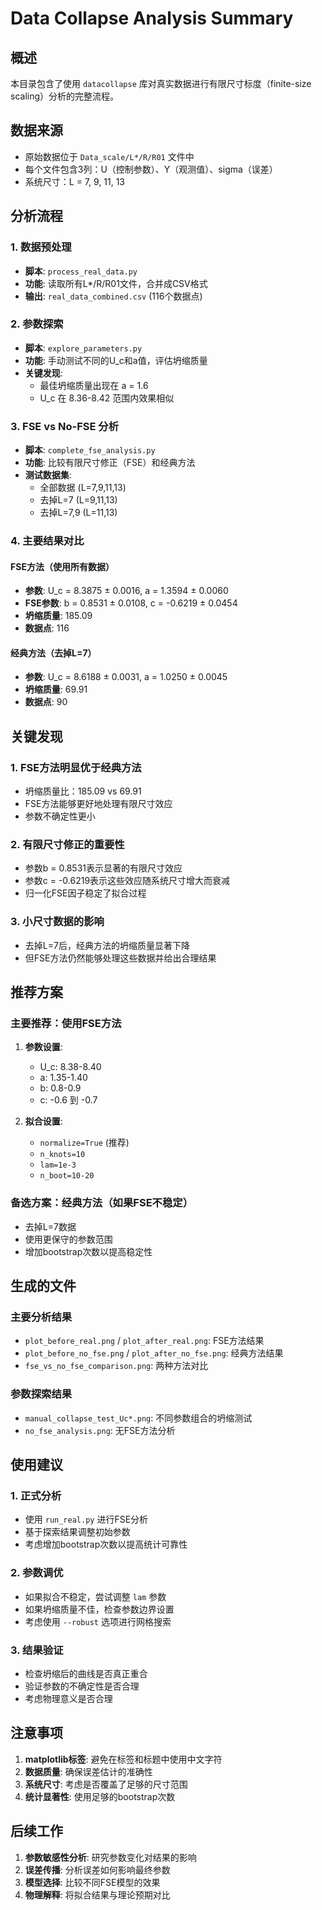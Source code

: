 # Data Collapse Analysis Summary

## 概述
本目录包含了使用 `datacollapse` 库对真实数据进行有限尺寸标度（finite-size scaling）分析的完整流程。

## 数据来源
- 原始数据位于 `Data_scale/L*/R/R01` 文件中
- 每个文件包含3列：U（控制参数）、Y（观测值）、sigma（误差）
- 系统尺寸：L = 7, 9, 11, 13

## 分析流程

### 1. 数据预处理
- **脚本**: `process_real_data.py`
- **功能**: 读取所有L*/R/R01文件，合并成CSV格式
- **输出**: `real_data_combined.csv` (116个数据点)

### 2. 参数探索
- **脚本**: `explore_parameters.py`
- **功能**: 手动测试不同的U_c和a值，评估坍缩质量
- **关键发现**: 
  - 最佳坍缩质量出现在 a = 1.6
  - U_c 在 8.36-8.42 范围内效果相似

### 3. FSE vs No-FSE 分析
- **脚本**: `complete_fse_analysis.py`
- **功能**: 比较有限尺寸修正（FSE）和经典方法
- **测试数据集**:
  - 全部数据 (L=7,9,11,13)
  - 去掉L=7 (L=9,11,13)
  - 去掉L=7,9 (L=11,13)

### 4. 主要结果对比

#### FSE方法（使用所有数据）
- **参数**: U_c = 8.3875 ± 0.0016, a = 1.3594 ± 0.0060
- **FSE参数**: b = 0.8531 ± 0.0108, c = -0.6219 ± 0.0454
- **坍缩质量**: 185.09
- **数据点**: 116

#### 经典方法（去掉L=7）
- **参数**: U_c = 8.6188 ± 0.0031, a = 1.0250 ± 0.0045
- **坍缩质量**: 69.91
- **数据点**: 90

## 关键发现

### 1. FSE方法明显优于经典方法
- 坍缩质量比：185.09 vs 69.91
- FSE方法能够更好地处理有限尺寸效应
- 参数不确定性更小

### 2. 有限尺寸修正的重要性
- 参数b = 0.8531表示显著的有限尺寸效应
- 参数c = -0.6219表示这些效应随系统尺寸增大而衰减
- 归一化FSE因子稳定了拟合过程

### 3. 小尺寸数据的影响
- 去掉L=7后，经典方法的坍缩质量显著下降
- 但FSE方法仍然能够处理这些数据并给出合理结果

## 推荐方案

### 主要推荐：使用FSE方法
1. **参数设置**:
   - U_c: 8.38-8.40
   - a: 1.35-1.40
   - b: 0.8-0.9
   - c: -0.6 到 -0.7

2. **拟合设置**:
   - `normalize=True` (推荐)
   - `n_knots=10`
   - `lam=1e-3`
   - `n_boot=10-20`

### 备选方案：经典方法（如果FSE不稳定）
- 去掉L=7数据
- 使用更保守的参数范围
- 增加bootstrap次数以提高稳定性

## 生成的文件

### 主要分析结果
- `plot_before_real.png` / `plot_after_real.png`: FSE方法结果
- `plot_before_no_fse.png` / `plot_after_no_fse.png`: 经典方法结果
- `fse_vs_no_fse_comparison.png`: 两种方法对比

### 参数探索结果
- `manual_collapse_test_Uc*.png`: 不同参数组合的坍缩测试
- `no_fse_analysis.png`: 无FSE方法分析

## 使用建议

### 1. 正式分析
- 使用 `run_real.py` 进行FSE分析
- 基于探索结果调整初始参数
- 考虑增加bootstrap次数以提高统计可靠性

### 2. 参数调优
- 如果拟合不稳定，尝试调整 `lam` 参数
- 如果坍缩质量不佳，检查参数边界设置
- 考虑使用 `--robust` 选项进行网格搜索

### 3. 结果验证
- 检查坍缩后的曲线是否真正重合
- 验证参数的不确定性是否合理
- 考虑物理意义是否合理

## 注意事项

1. **matplotlib标签**: 避免在标签和标题中使用中文字符
2. **数据质量**: 确保误差估计的准确性
3. **系统尺寸**: 考虑是否覆盖了足够的尺寸范围
4. **统计显著性**: 使用足够的bootstrap次数

## 后续工作

1. **参数敏感性分析**: 研究参数变化对结果的影响
2. **误差传播**: 分析误差如何影响最终参数
3. **模型选择**: 比较不同FSE模型的效果
4. **物理解释**: 将拟合结果与理论预期对比 